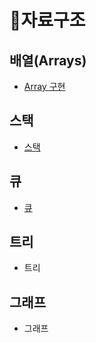 # 📓자료구조
## 배열(Arrays)
* [Array 구현](/Arrays/)
## 스택
* [스택](/Stack)
## 큐
* [큐](/Queue)
## 트리
* 트리
## 그래프
* 그래프
